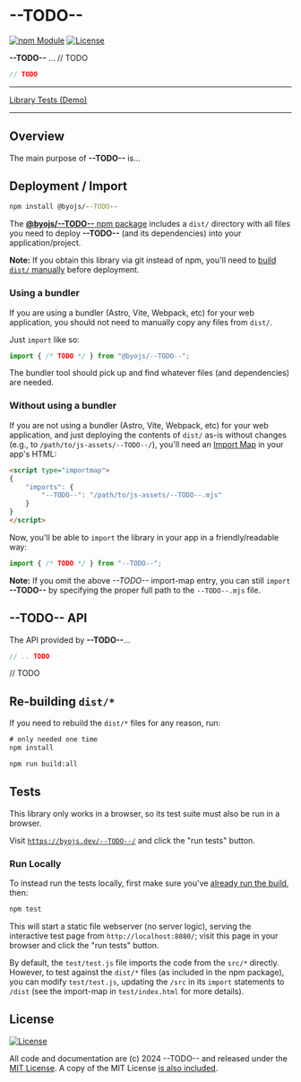 # --TODO--

[![npm Module](https://badge.fury.io/js/@byojs%2F--TODO--.svg)](https://www.npmjs.org/package/@byojs/--TODO--)
[![License](https://img.shields.io/badge/license-MIT-a1356a)](LICENSE.txt)

**--TODO--** ... // TODO

```js
// TODO
```

----

[Library Tests (Demo)](https://byojs.dev/--TODO--/)

----

## Overview

The main purpose of **--TODO--** is...

## Deployment / Import

```cmd
npm install @byojs/--TODO--
```

The [**@byojs/--TODO--** npm package](https://npmjs.com/package/@byojs/--TODO--) includes a `dist/` directory with all files you need to deploy **--TODO--** (and its dependencies) into your application/project.

**Note:** If you obtain this library via git instead of npm, you'll need to [build `dist/` manually](#re-building-dist) before deployment.

### Using a bundler

If you are using a bundler (Astro, Vite, Webpack, etc) for your web application, you should not need to manually copy any files from `dist/`.

Just `import` like so:

```js
import { /* TODO */ } from "@byojs/--TODO--";
```

The bundler tool should pick up and find whatever files (and dependencies) are needed.

### Without using a bundler

If you are not using a bundler (Astro, Vite, Webpack, etc) for your web application, and just deploying the contents of `dist/` as-is without changes (e.g., to `/path/to/js-assets/--TODO--/`), you'll need an [Import Map](https://developer.mozilla.org/en-US/docs/Web/HTML/Element/script/type/importmap) in your app's HTML:

```html
<script type="importmap">
{
    "imports": {
        "--TODO--": "/path/to/js-assets/--TODO--.mjs"
    }
}
</script>
```

Now, you'll be able to `import` the library in your app in a friendly/readable way:

```js
import { /* TODO */ } from "--TODO--";
```

**Note:** If you omit the above *--TODO--* import-map entry, you can still `import` **--TODO--** by specifying the proper full path to the `--TODO--.mjs` file.

## --TODO-- API

The API provided by **--TODO--**...

```js
// .. TODO
```

// TODO

## Re-building `dist/*`

If you need to rebuild the `dist/*` files for any reason, run:

```cmd
# only needed one time
npm install

npm run build:all
```

## Tests

This library only works in a browser, so its test suite must also be run in a browser.

Visit [`https://byojs.dev/--TODO--/`](https://byojs.dev/--TODO--/) and click the "run tests" button.

### Run Locally

To instead run the tests locally, first make sure you've [already run the build](#re-building-dist), then:

```cmd
npm test
```

This will start a static file webserver (no server logic), serving the interactive test page from `http://localhost:8080/`; visit this page in your browser and click the "run tests" button.

By default, the `test/test.js` file imports the code from the `src/*` directly. However, to test against the `dist/*` files (as included in the npm package), you can modify `test/test.js`, updating the `/src` in its `import` statements to `/dist` (see the import-map in `test/index.html` for more details).

## License

[![License](https://img.shields.io/badge/license-MIT-a1356a)](LICENSE.txt)

All code and documentation are (c) 2024 --TODO-- and released under the [MIT License](http://mit-license.org/). A copy of the MIT License [is also included](LICENSE.txt).

